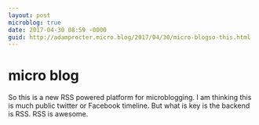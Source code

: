 ```yaml
---
layout: post
microblog: true
date: 2017-04-30 08:59 -0000
guid: http://adamprocter.micro.blog/2017/04/30/micro-blogso-this.html
---
```

# micro blog
So this is a new RSS powered platform for microblogging. I am thinking this is much public twitter or Facebook timeline. But what is key is the backend is RSS. RSS is awesome. 
